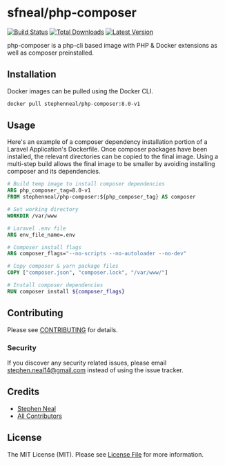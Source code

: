 # sfneal/php-composer

[![Build Status](https://travis-ci.com/sfneal/php-composer.svg?branch=master&style=flat-square)](https://travis-ci.com/sfneal/php-composer)
[![Total Downloads](https://img.shields.io/docker/pulls/stephenneal/php-composer?style=flat-square)](https://hub.docker.com/r/stephenneal/php-composer)
[![Latest Version](https://img.shields.io/docker/v/stephenneal/php-composer?sort=semver&style=flat-square)](https://hub.docker.com/r/stephenneal/php-composer)

php-composer is a php-cli based image with PHP & Docker extensions as well as composer preinstalled.

## Installation

Docker images can be pulled using the Docker CLI.

```bash
docker pull stephenneal/php-composer:8.0-v1
```

## Usage

Here's an example of a composer dependency installation portion of a Laravel Application's Dockerfile.  Once composer packages have been installed, the relevant directories can be copied to the final image.  Using a multi-step build allows the final image to be smaller by avoiding installing composer and its dependencies.

```dockerfile
# Build temp image to install composer dependencies
ARG php_composer_tag=8.0-v1
FROM stephenneal/php-composer:${php_composer_tag} AS composer

# Set working directory
WORKDIR /var/www

# Laravel .env file
ARG env_file_name=.env

# Composer install flags
ARG composer_flags="--no-scripts --no-autoloader --no-dev"

# Copy composer & yarn package files
COPY ["composer.json", "composer.lock", "/var/www/"]

# Install composer dependencies
RUN composer install ${composer_flags}
```

## Contributing

Please see [CONTRIBUTING](CONTRIBUTING.md) for details.

### Security

If you discover any security related issues, please email stephen.neal14@gmail.com instead of using the issue tracker.

## Credits

- [Stephen Neal](https://github.com/sfneal)
- [All Contributors](../../contributors)

## License

The MIT License (MIT). Please see [License File](LICENSE.md) for more information.
